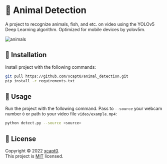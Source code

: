 # 🦁 Animal Detection

A project to recognize animals, fish, and etc. on video using the YOLOv5 Deep Learning algorithm. Optimized for mobile devices by yolov5m.

![animals](https://user-images.githubusercontent.com/70326958/153389749-8b1c7374-e6ee-423a-9540-8e71e71d18ec.gif)

## 🔑 Installation
Install project with the following commands:
```sh
git pull https://github.com/xcapt0/animal_detection.git
pip install -r requirements.txt
```

## 🐎 Usage

Run the project with the following command. Pass to `--source` your webcam number `0` or path to your video file `video/example.mp4`:
```sh
python detect.py --source <source>
```

## 📝 License

Copyright © 2022 [xcapt0](https://github.com/xcapt0).<br />
This project is [MIT](https://github.com/xcapt0/animal_detection/blob/main/LICENSE) licensed.
